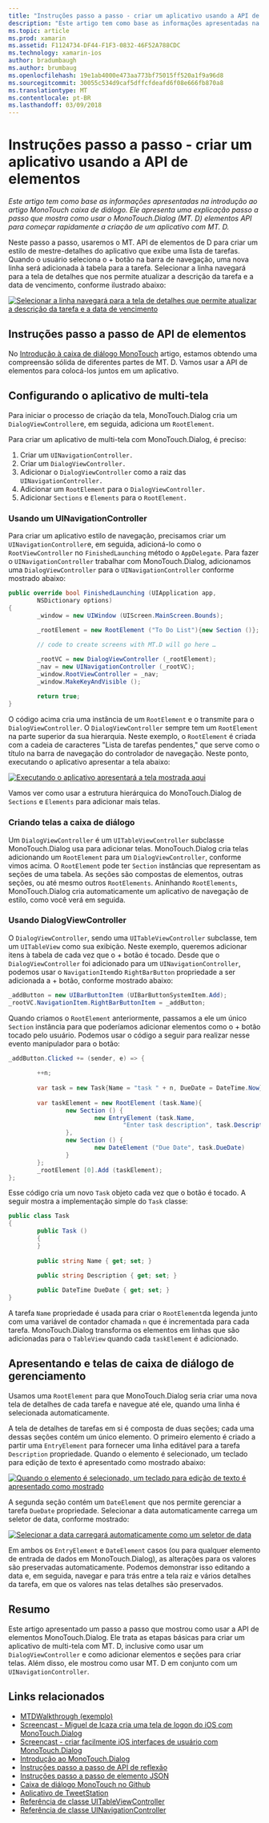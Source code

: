 ```yaml
---
title: "Instruções passo a passo - criar um aplicativo usando a API de elementos"
description: "Este artigo tem como base as informações apresentadas na introdução ao artigo MonoTouch caixa de diálogo. Ele apresenta uma explicação passo a passo que mostra como usar o MonoTouch.Dialog (MT. D) elementos API para começar rapidamente a criação de um aplicativo com MT. D."
ms.topic: article
ms.prod: xamarin
ms.assetid: F1124734-DF44-F1F3-0832-46F52A788CDC
ms.technology: xamarin-ios
author: bradumbaugh
ms.author: brumbaug
ms.openlocfilehash: 19e1ab4000e473aa773bf75015ff520a1f9a96d8
ms.sourcegitcommit: 30055c534d9caf5dffcfdeafd6f08e666fb870a8
ms.translationtype: MT
ms.contentlocale: pt-BR
ms.lasthandoff: 03/09/2018
---
```

# <a name="walkthrough---creating-an-application-using-the-elements-api"></a>Instruções passo a passo - criar um aplicativo usando a API de elementos

_Este artigo tem como base as informações apresentadas na introdução ao artigo MonoTouch caixa de diálogo. Ele apresenta uma explicação passo a passo que mostra como usar o MonoTouch.Dialog (MT. D) elementos API para começar rapidamente a criação de um aplicativo com MT. D._

Neste passo a passo, usaremos o MT. API de elementos de D para criar um estilo de mestre-detalhes do aplicativo que exibe uma lista de tarefas. Quando o usuário seleciona o <span class="ui"> + </span> botão na barra de navegação, uma nova linha será adicionada à tabela para a tarefa. Selecionar a linha navegará para a tela de detalhes que nos permite atualizar a descrição da tarefa e a data de vencimento, conforme ilustrado abaixo:

 [![](elements-api-walkthrough-images/01-task-list-app.png "Selecionar a linha navegará para a tela de detalhes que permite atualizar a descrição da tarefa e a data de vencimento")](elements-api-walkthrough-images/01-task-list-app.png#lightbox)

 <a name="Elements_API_Walkthrough" />


## <a name="elements-api-walkthrough"></a>Instruções passo a passo de API de elementos

No [Introdução à caixa de diálogo MonoTouch](~/ios/user-interface/monotouch.dialog/index.md) artigo, estamos obtendo uma compreensão sólida de diferentes partes de MT. D. Vamos usar a API de elementos para colocá-los juntos em um aplicativo.

 <a name="Setting_up_the_Multi-Screen_Application" />


## <a name="setting-up-the-multi-screen-application"></a>Configurando o aplicativo de multi-tela

Para iniciar o processo de criação da tela, MonoTouch.Dialog cria um `DialogViewController`e, em seguida, adiciona um `RootElement`.

Para criar um aplicativo de multi-tela com MonoTouch.Dialog, é preciso:

1.  Criar um  `UINavigationController.`
1.  Criar um  `DialogViewController.`
1.  Adicionar o `DialogViewController` como a raiz das  `UINavigationController.` 
1.  Adicionar um `RootElement` para o  `DialogViewController.`
1.  Adicionar `Sections` e `Elements` para o  `RootElement.` 


 <a name="Using_A_UINavigationController" />


### <a name="using-a-uinavigationcontroller"></a>Usando um UINavigationController

Para criar um aplicativo estilo de navegação, precisamos criar um `UINavigationController`e, em seguida, adicioná-lo como o `RootViewController` no `FinishedLaunching` método o `AppDelegate`. Para fazer o `UINavigationController` trabalhar com MonoTouch.Dialog, adicionamos uma `DialogViewController` para o `UINavigationController` conforme mostrado abaixo:

```csharp
public override bool FinishedLaunching (UIApplication app, 
        NSDictionary options)
{
        _window = new UIWindow (UIScreen.MainScreen.Bounds);
            
        _rootElement = new RootElement ("To Do List"){new Section ()};

        // code to create screens with MT.D will go here …

        _rootVC = new DialogViewController (_rootElement);
        _nav = new UINavigationController (_rootVC);
        _window.RootViewController = _nav;
        _window.MakeKeyAndVisible ();
            
        return true;
}
```

O código acima cria uma instância de um `RootElement` e o transmite para o `DialogViewController`. O `DialogViewController` sempre tem um `RootElement` na parte superior da sua hierarquia. Neste exemplo, o `RootElement` é criada com a cadeia de caracteres "Lista de tarefas pendentes," que serve como o título na barra de navegação do controlador de navegação. Neste ponto, executando o aplicativo apresentar a tela abaixo:

 [![](elements-api-walkthrough-images/02-to-do-list-screen-.png "Executando o aplicativo apresentará a tela mostrada aqui")](elements-api-walkthrough-images/02-to-do-list-screen-.png#lightbox)

Vamos ver como usar a estrutura hierárquica do MonoTouch.Dialog de `Sections` e `Elements` para adicionar mais telas.

 <a name="Creating_the_Dialog_Screens" />


### <a name="creating-the-dialog-screens"></a>Criando telas a caixa de diálogo

Um `DialogViewController` é um `UITableViewController` subclasse MonoTouch.Dialog usa para adicionar telas. MonoTouch.Dialog cria telas adicionando um `RootElement` para um `DialogViewController`, conforme vimos acima. O `RootElement` pode ter `Section` instâncias que representam as seções de uma tabela.
As seções são compostas de elementos, outras seções, ou até mesmo outros `RootElements`. Aninhando `RootElements`, MonoTouch.Dialog cria automaticamente um aplicativo de navegação de estilo, como você verá em seguida.

 <a name="Using_DialogViewController" />


### <a name="using-dialogviewcontroller"></a>Usando DialogViewController

O `DialogViewController`, sendo uma `UITableViewController` subclasse, tem um `UITableView` como sua exibição. Neste exemplo, queremos adicionar itens à tabela de cada vez que o <span class="ui"> + </span> botão é tocado. Desde que o `DialogViewController` foi adicionado para um `UINavigationController`, podemos usar o `NavigationItem`do `RightBarButton` propriedade a ser adicionada a <span class="ui"> + </span> botão, conforme mostrado abaixo:

```csharp
_addButton = new UIBarButtonItem (UIBarButtonSystemItem.Add);
_rootVC.NavigationItem.RightBarButtonItem = _addButton;
```

Quando criamos o `RootElement` anteriormente, passamos a ele um único `Section` instância para que poderíamos adicionar elementos como o <span class="ui"> + </span> botão tocado pelo usuário. Podemos usar o código a seguir para realizar nesse evento manipulador para o botão:

```csharp
_addButton.Clicked += (sender, e) => {
                
        ++n;
                
        var task = new Task{Name = "task " + n, DueDate = DateTime.Now};
                
        var taskElement = new RootElement (task.Name){
                new Section () {
                        new EntryElement (task.Name, 
                                "Enter task description", task.Description)
                },
                new Section () {
                        new DateElement ("Due Date", task.DueDate)
                }
        };
        _rootElement [0].Add (taskElement);
};
```

Esse código cria um novo `Task` objeto cada vez que o botão é tocado. A seguir mostra a implementação simple do `Task` classe:

```csharp
public class Task
{   
        public Task ()
        {
        }
        
        public string Name { get; set; }
        
        public string Description { get; set; }

        public DateTime DueDate { get; set; }
}
```

 []()

A tarefa `Name` propriedade é usada para criar o `RootElement`da legenda junto com uma variável de contador chamada `n` que é incrementada para cada tarefa. MonoTouch.Dialog transforma os elementos em linhas que são adicionadas para o `TableView` quando cada `taskElement` é adicionado.

 <a name="Presenting_and_Managing_Dialog_Screens" />


## <a name="presenting-and-managing-dialog-screens"></a>Apresentando e telas de caixa de diálogo de gerenciamento

Usamos uma `RootElement` para que MonoTouch.Dialog seria criar uma nova tela de detalhes de cada tarefa e navegue até ele, quando uma linha é selecionada automaticamente.

A tela de detalhes de tarefas em si é composta de duas seções; cada uma dessas seções contém um único elemento. O primeiro elemento é criado a partir uma `EntryElement` para fornecer uma linha editável para a tarefa `Description` propriedade. Quando o elemento é selecionado, um teclado para edição de texto é apresentado como mostrado abaixo:

 [![](elements-api-walkthrough-images/03-create-task.png "Quando o elemento é selecionado, um teclado para edição de texto é apresentado como mostrado")](elements-api-walkthrough-images/03-create-task.png#lightbox)

A segunda seção contém um `DateElement` que nos permite gerenciar a tarefa `DueDate` propriedade. Selecionar a data automaticamente carrega um seletor de data, conforme mostrado:

 [![](elements-api-walkthrough-images/04-date-picker.png "Selecionar a data carregará automaticamente como um seletor de data")](elements-api-walkthrough-images/04-date-picker.png#lightbox)

Em ambos os `EntryElement` e `DateElement` casos (ou para qualquer elemento de entrada de dados em MonoTouch.Dialog), as alterações para os valores são preservadas automaticamente. Podemos demonstrar isso editando a data e, em seguida, navegar e para trás entre a tela raiz e vários detalhes da tarefa, em que os valores nas telas detalhes são preservados.

 <a name="Summary" />


## <a name="summary"></a>Resumo

Este artigo apresentado um passo a passo que mostrou como usar a API de elementos MonoTouch.Dialog. Ele trata as etapas básicas para criar um aplicativo de multi-tela com MT. D, inclusive como usar um `DialogViewController` e como adicionar elementos e seções para criar telas. Além disso, ele mostrou como usar MT. D em conjunto com um `UINavigationController`.


## <a name="related-links"></a>Links relacionados

- [MTDWalkthrough (exemplo)](https://developer.xamarin.com/samples/MTDWalkthrough/)
- [Screencast - Miguel de Icaza cria uma tela de logon do iOS com MonoTouch.Dialog](http://youtu.be/3butqB1EG0c)
- [Screencast - criar facilmente iOS interfaces de usuário com MonoTouch.Dialog](http://youtu.be/j7OC5r8ZkYg)
- [Introdução ao MonoTouch.Dialog](~/ios/user-interface/monotouch.dialog/index.md)
- [Instruções passo a passo de API de reflexão](~/ios/user-interface/monotouch.dialog/reflection-api-walkthrough.md)
- [Instruções passo a passo de elemento JSON](~/ios/user-interface/monotouch.dialog/json-element-walkthrough.md)
- [Caixa de diálogo MonoTouch no Github](https://github.com/migueldeicaza/MonoTouch.Dialog)
- [Aplicativo de TweetStation](https://github.com/migueldeicaza/TweetStation)
- [Referência de classe UITableViewController](http://developer.apple.com/library/ios/#DOCUMENTATION/UIKit/Reference/UITableViewController_Class/Reference/Reference.html)
- [Referência de classe UINavigationController](http://developer.apple.com/library/ios/#documentation/UIKit/Reference/UINavigationController_Class/Reference/Reference.html)
